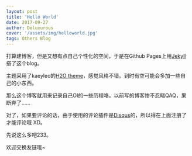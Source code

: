 ```yaml
---
layout: post
title: 'Hello World'
date: 2017-09-27
author: Deluxurous
cover: '/assets/img/helloworld.jpg'
tags: Others Blog
---
```


打算建博客，但是又想有点自己个性化的空间，于是在Github Pages上用[Jekyll](https://jekyllrb.com/)搭了这个blog。

主题采用了kaeyleo的[H2O theme](https://github.com/kaeyleo/jekyll-theme-H2O)，感觉风格不错。到时有空可能会多加一些自己的小东西。

那么这个博客就用来记录自己OI的一些历程咯。以前写的博客惨不忍睹QAQ，果断弃了……

对了，如果要评论的话，由于使用的评论插件是[Disqus](https://disqus.com/)的，所以得在上面注册了才能评论哦 XD。

先说这么多吧233。

欢迎交换友链哦~